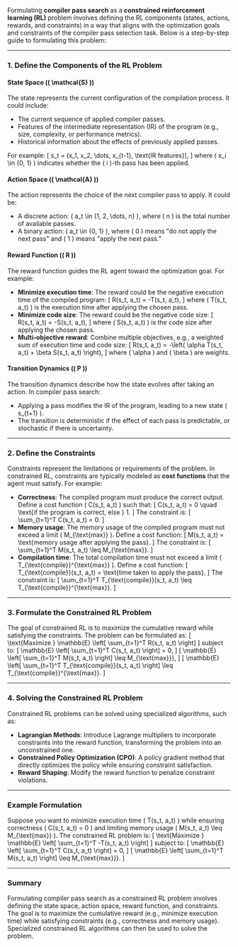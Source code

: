 Formulating **compiler pass search** as a **constrained reinforcement learning (RL)** problem involves defining the RL components (states, actions, rewards, and constraints) in a way that aligns with the optimization goals and constraints of the compiler pass selection task. Below is a step-by-step guide to formulating this problem:

---

### 1. **Define the Components of the RL Problem**

#### **State Space (\( \mathcal{S} \))**
The state represents the current configuration of the compilation process. It could include:
- The current sequence of applied compiler passes.
- Features of the intermediate representation (IR) of the program (e.g., size, complexity, or performance metrics).
- Historical information about the effects of previously applied passes.

For example:
\[
s_t = (x_1, x_2, \dots, x_{t-1}, \text{IR features}),
\]
where \( x_i \in \{0, 1\} \) indicates whether the \( i \)-th pass has been applied.

#### **Action Space (\( \mathcal{A} \))**
The action represents the choice of the next compiler pass to apply. It could be:
- A discrete action: \( a_t \in \{1, 2, \dots, n\} \), where \( n \) is the total number of available passes.
- A binary action: \( a_t \in \{0, 1\} \), where \( 0 \) means "do not apply the next pass" and \( 1 \) means "apply the next pass."

#### **Reward Function (\( R \))**
The reward function guides the RL agent toward the optimization goal. For example:
- **Minimize execution time**: The reward could be the negative execution time of the compiled program:
  \[
  R(s_t, a_t) = -T(s_t, a_t),
  \]
  where \( T(s_t, a_t) \) is the execution time after applying the chosen pass.
- **Minimize code size**: The reward could be the negative code size:
  \[
  R(s_t, a_t) = -S(s_t, a_t),
  \]
  where \( S(s_t, a_t) \) is the code size after applying the chosen pass.
- **Multi-objective reward**: Combine multiple objectives, e.g., a weighted sum of execution time and code size:
  \[
  R(s_t, a_t) = -\left( \alpha T(s_t, a_t) + \beta S(s_t, a_t) \right),
  \]
  where \( \alpha \) and \( \beta \) are weights.

#### **Transition Dynamics (\( P \))**
The transition dynamics describe how the state evolves after taking an action. In compiler pass search:
- Applying a pass modifies the IR of the program, leading to a new state \( s_{t+1} \).
- The transition is deterministic if the effect of each pass is predictable, or stochastic if there is uncertainty.

---

### 2. **Define the Constraints**
Constraints represent the limitations or requirements of the problem. In constrained RL, constraints are typically modeled as **cost functions** that the agent must satisfy. For example:
- **Correctness**: The compiled program must produce the correct output. Define a cost function \( C(s_t, a_t) \) such that:
  \[
  C(s_t, a_t) = 0 \quad \text{if the program is correct, else } 1.
  \]
  The constraint is:
  \[
  \sum_{t=1}^T C(s_t, a_t) = 0.
  \]
- **Memory usage**: The memory usage of the compiled program must not exceed a limit \( M_{\text{max}} \). Define a cost function:
  \[
  M(s_t, a_t) = \text{memory usage after applying the pass}.
  \]
  The constraint is:
  \[
  \sum_{t=1}^T M(s_t, a_t) \leq M_{\text{max}}.
  \]
- **Compilation time**: The total compilation time must not exceed a limit \( T_{\text{compile}}^{\text{max}} \). Define a cost function:
  \[
  T_{\text{compile}}(s_t, a_t) = \text{time taken to apply the pass}.
  \]
  The constraint is:
  \[
  \sum_{t=1}^T T_{\text{compile}}(s_t, a_t) \leq T_{\text{compile}}^{\text{max}}.
  \]

---

### 3. **Formulate the Constrained RL Problem**
The goal of constrained RL is to maximize the cumulative reward while satisfying the constraints. The problem can be formulated as:
\[
\text{Maximize } \mathbb{E} \left[ \sum_{t=1}^T R(s_t, a_t) \right]
\]
subject to:
\[
\mathbb{E} \left[ \sum_{t=1}^T C(s_t, a_t) \right] = 0,
\]
\[
\mathbb{E} \left[ \sum_{t=1}^T M(s_t, a_t) \right] \leq M_{\text{max}}},
\]
\[
\mathbb{E} \left[ \sum_{t=1}^T T_{\text{compile}}(s_t, a_t) \right] \leq T_{\text{compile}}^{\text{max}}.
\]

---

### 4. **Solving the Constrained RL Problem**
Constrained RL problems can be solved using specialized algorithms, such as:
- **Lagrangian Methods**: Introduce Lagrange multipliers to incorporate constraints into the reward function, transforming the problem into an unconstrained one.
- **Constrained Policy Optimization (CPO)**: A policy gradient method that directly optimizes the policy while ensuring constraint satisfaction.
- **Reward Shaping**: Modify the reward function to penalize constraint violations.

---

### Example Formulation
Suppose you want to minimize execution time \( T(s_t, a_t) \) while ensuring correctness \( C(s_t, a_t) = 0 \) and limiting memory usage \( M(s_t, a_t) \leq M_{\text{max}} \). The constrained RL problem is:
\[
\text{Maximize } \mathbb{E} \left[ \sum_{t=1}^T -T(s_t, a_t) \right]
\]
subject to:
\[
\mathbb{E} \left[ \sum_{t=1}^T C(s_t, a_t) \right] = 0,
\]
\[
\mathbb{E} \left[ \sum_{t=1}^T M(s_t, a_t) \right] \leq M_{\text{max}}}.
\]

---

### Summary
Formulating compiler pass search as a constrained RL problem involves defining the state space, action space, reward function, and constraints. The goal is to maximize the cumulative reward (e.g., minimize execution time) while satisfying constraints (e.g., correctness and memory usage). Specialized constrained RL algorithms can then be used to solve the problem.
